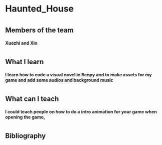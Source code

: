 # Haunted_House
#
## Members of the team
#### Xuezhi and Xin
#
## What I learn
#### I learn how to code a visual novel in Renpy and to make assets for my game and add some audios and background music
#
## What can I teach
#### I could teach people on how to do a intro animation for your game when opening the game, 
#
## Bibliography
####
